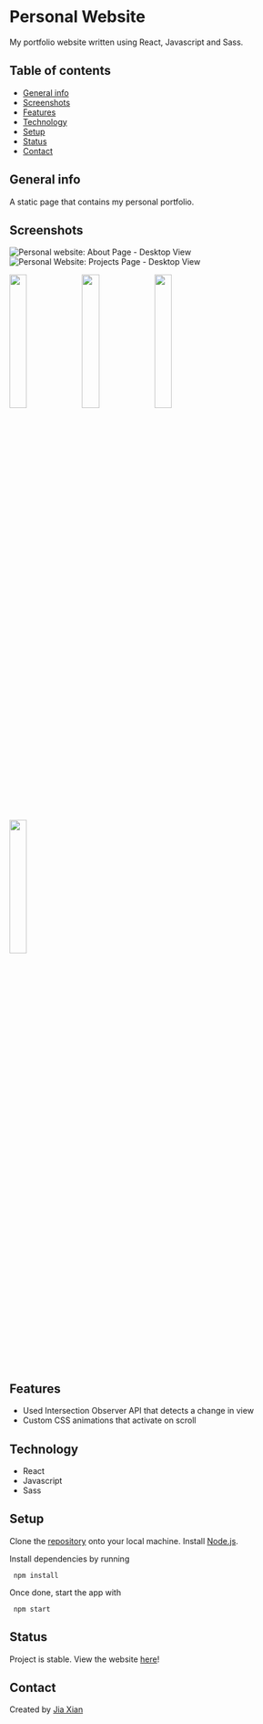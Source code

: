 # Personal Website

My portfolio website written using React, Javascript and Sass.

## Table of contents

- [General info](#general-info)
- [Screenshots](#screenshots)
- [Features](#features)
- [Technology](#technology)
- [Setup](#setup)
- [Status](#status)
- [Contact](#contact)

## General info

A static page that contains my personal portfolio.

## Screenshots

![Personal website: About Page - Desktop View](https://i.imgur.com/Rez5jlq.png)
![Personal Website: Projects Page - Desktop View](https://i.imgur.com/zIUgrAF.png)

<p float="left">
     <img src="https://i.imgur.com/8bXdmuv.jpg" width="24.5%">
     <img src="https://i.imgur.com/wPbVw83.jpg" width="24.5%">
     <img src="https://i.imgur.com/5iGjNYx.jpg" width="24.5%">
     <img src="https://i.imgur.com/XfryQnz.jpg" width="24.5%">
</p>

## Features

- Used Intersection Observer API that detects a change in view
- Custom CSS animations that activate on scroll

## Technology

- React
- Javascript
- Sass

## Setup

Clone the [repository](https://github.com/tanjiaxian99/personal-website) onto your local machine. Install [Node.js](https://nodejs.org/en/download/).

Install dependencies by running

     npm install

Once done, start the app with

     npm start

## Status

Project is stable. View the website [here](http://www.tanjiaxian99.com)!

## Contact

Created by [Jia Xian](https://www.linkedin.com/in/tanjiaxian99/)
